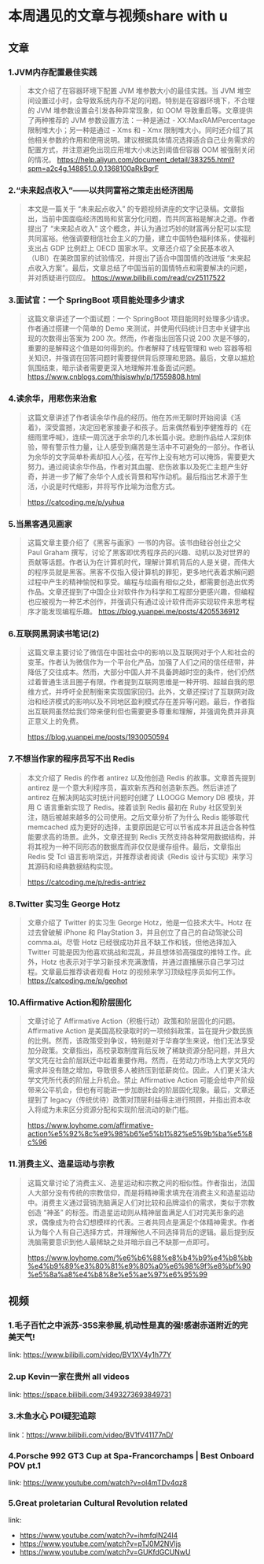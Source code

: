 # 本周遇见的文章与视频share with u

## 文章

### 1.**JVM内存配置最佳实践**

> 本文介绍了在容器环境下配置 JVM 堆参数大小的最佳实践。当 JVM 堆空间设置过小时，会导致系统内存不足的问题。特别是在容器环境下，不合理的 JVM 堆参数设置会引发各种异常现象，如 OOM 导致重启等。文章提供了两种推荐的 JVM 参数设置方法：一种是通过 - XX:MaxRAMPercentage 限制堆大小；另一种是通过 - Xms 和 - Xmx 限制堆大小。同时还介绍了其他相关参数的作用和使用说明。建议根据具体情况选择适合自己业务需求的配置方式，并注意避免出现应用堆大小未达到阈值但容器 OOM 被强制关闭的情况。
> https://help.aliyun.com/document_detail/383255.html?spm=a2c4g.148851.0.0.1368100aRkBgrF

### 2.“未来起点收入”——以共同富裕之策走出经济困局

> 本文是一篇关于 “未来起点收入” 的专题视频讲座的文字记录稿。文章指出，当前中国面临经济困局和贫富分化问题，而共同富裕是解决之道。作者提出了 “未来起点收入” 这个概念，并认为通过巧妙的财富再分配可以实现共同富裕。他强调要相信社会主义的力量，建立中国特色福利体系，使福利支出占 GDP 比例赶上 OECD 国家水平。文章还介绍了全民基本收入（UBI）在美欧国家的试验情况，并提出了适合中国国情的改进版 “未来起点收入方案”。最后，文章总结了中国当前的国情特点和需要解决的问题，并对质疑进行回应。
> https://www.bilibili.com/read/cv25117522

### 3.**面试官：一个 SpringBoot 项目能处理多少请求**

> 这篇文章讲述了一个面试题：一个 SpringBoot 项目能同时处理多少请求。作者通过搭建一个简单的 Demo 来测试，并使用代码统计日志中关键字出现的次数得出答案为 200 次。然而，作者指出回答只说 200 次是不够的，重要的是解释这个值是如何得到的。作者解释了线程管理和 web 容器等相关知识，并强调在回答问题时需要提供背后原理和思路。最后，文章以尴尬氛围结束，暗示读者需要更深入地理解并准备面试问题。
> https://www.cnblogs.com/thisiswhy/p/17559808.html

### 4.**读余华，用悲伤来治愈** 

> 这篇文章讲述了作者读余华作品的经历。他在苏州无聊时开始阅读《活着》，深受震撼，决定回老家接妻子和孩子。后来偶然看到李健推荐的《在细雨里呼喊》，连续一周沉迷于余华的几本长篇小说。悲剧作品给人深刻体验，带有警示性力量，让人感受到痛苦是生活中不可避免的一部分。作者认为余华的文字简单朴素却扣人心弦，在写作上没有地方可以掩饰，需要更大努力。通过阅读余华作品，作者对其血腥、悲伤故事以及死亡主题产生好奇，并进一步了解了余华个人成长背景和写作动机。最后指出艺术源于生活，小说是时代缩影，并将写作比喻为治愈方式。
>
> https://catcoding.me/p/yuhua

### 5.**当黑客遇见画家**

> 这篇文章主要介绍了《黑客与画家》一书的内容。该书由硅谷创业之父 Paul Graham 撰写，讨论了黑客即优秀程序员的兴趣、动机以及对世界的贡献等话题。作者认为在计算机时代，理解计算机背后的人是关键，而伟大的程序员就是黑客。黑客不仅指入侵计算机的罪犯，更多地代表着求解问题过程中产生的精神愉悦和享受。编程与绘画有相似之处，都需要创造出优秀作品。文章还提到了中国企业对软件作为科学和工程部分更感兴趣，但编程也应被视为一种艺术创作，并强调只有通过设计软件而非实现软件来思考程序才能发现编程乐趣。
> https://blog.yuanpei.me/posts/4205536912

### 6.**互联网黑洞读书笔记(2)**

> 这篇文章主要讨论了微信在中国社会中的影响以及互联网对于个人和社会的变革。作者认为微信作为一个平台化产品，加强了人们之间的信任纽带，并降低了交往成本。然而，大部分中国人并不具备跨越时空的条件，他们仍然过着普通生活且圈子有限。作者提到互联网思维是一种开明、超越自我的思维方式，并呼吁全民制衡来实现国家回归。此外，文章还探讨了互联网对政治和经济模式的影响以及不同地区盈利模式存在差异等问题。最后，作者指出互联网虽然给我们带来便利但也需要更多尊重和理解，并强调免费并非真正意义上的免费。
>
> https://blog.yuanpei.me/posts/1930050594

### 7.**不想当作家的程序员写不出 Redis** 

> 本文介绍了 Redis 的作者 antirez 以及他创造 Redis 的故事。文章首先提到 antirez 是一个意大利程序员，喜欢新东西和创造新东西。然后讲述了 antirez 在解决网站实时统计问题时创建了 LLOOGG Memory DB 模块，并用 C 语言重新实现了 Redis。接着谈到 Redis 最初在 Ruby 社区受到关注，随后被越来越多的公司使用。之后文章分析了为什么 Redis 能够取代 memcached 成为更好的选择，主要原因是它可以节省成本并且适合各种性能要求高的场景。此外，文章还提到 Redis 天然支持各种常用数据结构，并将其视为一种不同形态的数据库而非仅仅是缓存组件。最后，文章指出 Redis 受 Tcl 语言影响深远，并推荐读者阅读《Redis 设计与实现》来学习其源码和经典数据结构实现。
>
> https://catcoding.me/p/redis-antriez

### 8.**Twitter 实习生 George Hotz**

> 文章介绍了 Twitter 的实习生 George Hotz，他是一位技术大牛。Hotz 在过去曾破解 iPhone 和 PlayStation 3，并且创立了自己的自动驾驶公司 comma.ai。尽管 Hotz 已经很成功并且不缺工作和钱，但他选择加入 Twitter 可能是因为他喜欢挑战和混乱，并且想体验高强度的推特工作。此外，Hotz 也表示对于学习新技术充满激情，并通过直播展示自己学习过程。文章最后推荐读者观看 Hotz 的视频来学习顶级程序员如何工作。
> https://catcoding.me/p/geohot

### 10.**Affirmative Action和阶层固化**

> 文章讨论了 Affirmative Action（积极行动）政策和阶层固化的问题。Affirmative Action 是美国高校录取时的一项倾斜政策，旨在提升少数民族的比例。然而，该政策受到争议，特别是对于华裔学生来说，他们无法享受加分政策。文章指出，高校录取制度背后反映了稀缺资源分配问题，并且大学文凭在社会阶层跃迁中起着重要作用。然而，在劳动力市场上大学文凭的需求并没有随之增加，导致很多人被挤压到低薪岗位。因此，人们更关注大学文凭所代表的阶层上升机会。禁止 Affirmative Action 可能会给中产阶级带来公平机会，但也有可能进一步加剧社会的阶层固化现象。最后，文章还提到了 legacy（传统优待）政策对顶层利益得主进行照顾，并指出资本收入将成为未来区分资源分配和实现阶层流动的新门槛。
>
> https://www.loyhome.com/affirmative-action%e5%92%8c%e9%98%b6%e5%b1%82%e5%9b%ba%e5%8c%96

### 11.**消费主义、造星运动与宗教**

> 这篇文章讨论了消费主义、造星运动和宗教之间的相似性。作者指出，法国人大部分没有传统的宗教信仰，而是将精神需求填充在消费主义和造星运动中。消费主义通过营销洗脑满足人们对比较和品牌溢价的需求，类似于宗教创造 “神圣” 的标签。而造星运动则从精神层面满足人们对完美形象的追求，偶像成为符合幻想模样的代表。三者共同点是满足个体精神需求。作者认为每个人有自己选择方式，并理解他人不同选择背后的逻辑。最后提到反洗脑需要意识到他人最稀缺之处并暗示自己不缺那一点即可。
>
> https://www.loyhome.com/%e6%b6%88%e8%b4%b9%e4%b8%bb%e4%b9%89%e3%80%81%e9%80%a0%e6%98%9f%e8%bf%90%e5%8a%a8%e4%b8%8e%e5%ae%97%e6%95%99

## 视频

### 1.毛子百忙之中派苏-35S来参展,机动性是真的强!感谢赤道附近的完美天气!

link: https://www.bilibili.com/video/BV1XV4y1h77Y

### 2.up **Kevin一家在贵州** all videos

link: https://space.bilibili.com/3493273693849731

### 3.木鱼水心 POI疑犯追踪

link：https://www.bilibili.com/video/BV1fV41177nD/

### 4.Porsche 992 GT3 Cup at Spa-Francorchamps | Best Onboard POV pt.1

link: https://www.youtube.com/watch?v=ol4mTDv4qz8

### 5.Great proletarian Cultural Revolution related 

link: 

- https://www.youtube.com/watch?v=ihmfqlN24l4
- https://www.youtube.com/watch?v=pTJ0M2NVljs
- https://www.youtube.com/watch?v=GUKfdGCUNwU